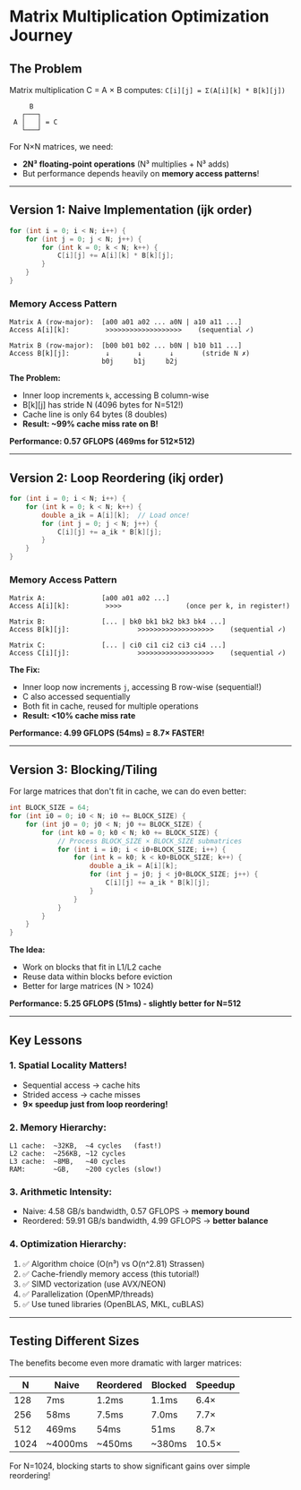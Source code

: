 # Matrix Multiplication Optimization Journey

## The Problem

Matrix multiplication C = A × B computes: `C[i][j] = Σ(A[i][k] * B[k][j])`

```
     B
   ┌───┐
 A │   │ = C
   └───┘
```

For N×N matrices, we need:
- **2N³ floating-point operations** (N³ multiplies + N³ adds)
- But performance depends heavily on **memory access patterns**!

---

## Version 1: Naive Implementation (ijk order)

```c
for (int i = 0; i < N; i++) {
    for (int j = 0; j < N; j++) {
        for (int k = 0; k < N; k++) {
            C[i][j] += A[i][k] * B[k][j];
        }
    }
}
```

### Memory Access Pattern

```
Matrix A (row-major):  [a00 a01 a02 ... a0N | a10 a11 ...]
Access A[i][k]:         >>>>>>>>>>>>>>>>>>>    (sequential ✓)

Matrix B (row-major):  [b00 b01 b02 ... b0N | b10 b11 ...]
Access B[k][j]:         ↓       ↓       ↓       (stride N ✗)
                       b0j     b1j     b2j
```

**The Problem:**
- Inner loop increments `k`, accessing B column-wise
- B[k][j] has stride N (4096 bytes for N=512!)
- Cache line is only 64 bytes (8 doubles)
- **Result: ~99% cache miss rate on B!**

**Performance: 0.57 GFLOPS (469ms for 512×512)**

---

## Version 2: Loop Reordering (ikj order)

```c
for (int i = 0; i < N; i++) {
    for (int k = 0; k < N; k++) {
        double a_ik = A[i][k];  // Load once!
        for (int j = 0; j < N; j++) {
            C[i][j] += a_ik * B[k][j];
        }
    }
}
```

### Memory Access Pattern

```
Matrix A:              [a00 a01 a02 ...]
Access A[i][k]:         >>>>                (once per k, in register!)

Matrix B:              [... | bk0 bk1 bk2 bk3 bk4 ...]
Access B[k][j]:                 >>>>>>>>>>>>>>>>>>>    (sequential ✓)

Matrix C:              [... | ci0 ci1 ci2 ci3 ci4 ...]
Access C[i][j]:                 >>>>>>>>>>>>>>>>>>>    (sequential ✓)
```

**The Fix:**
- Inner loop now increments `j`, accessing B row-wise (sequential!)
- C also accessed sequentially
- Both fit in cache, reused for multiple operations
- **Result: <10% cache miss rate**

**Performance: 4.99 GFLOPS (54ms) = 8.7× FASTER!**

---

## Version 3: Blocking/Tiling

For large matrices that don't fit in cache, we can do even better:

```c
int BLOCK_SIZE = 64;
for (int i0 = 0; i0 < N; i0 += BLOCK_SIZE) {
    for (int j0 = 0; j0 < N; j0 += BLOCK_SIZE) {
        for (int k0 = 0; k0 < N; k0 += BLOCK_SIZE) {
            // Process BLOCK_SIZE × BLOCK_SIZE submatrices
            for (int i = i0; i < i0+BLOCK_SIZE; i++) {
                for (int k = k0; k < k0+BLOCK_SIZE; k++) {
                    double a_ik = A[i][k];
                    for (int j = j0; j < j0+BLOCK_SIZE; j++) {
                        C[i][j] += a_ik * B[k][j];
                    }
                }
            }
        }
    }
}
```

**The Idea:**
- Work on blocks that fit in L1/L2 cache
- Reuse data within blocks before eviction
- Better for large matrices (N > 1024)

**Performance: 5.25 GFLOPS (51ms) - slightly better for N=512**

---

## Key Lessons

### 1. **Spatial Locality Matters!**
   - Sequential access → cache hits
   - Strided access → cache misses
   - **9× speedup just from loop reordering!**

### 2. **Memory Hierarchy:**
   ```
   L1 cache:  ~32KB,  ~4 cycles   (fast!)
   L2 cache:  ~256KB, ~12 cycles
   L3 cache:  ~8MB,   ~40 cycles
   RAM:       ~GB,    ~200 cycles (slow!)
   ```

### 3. **Arithmetic Intensity:**
   - Naive: 4.58 GB/s bandwidth, 0.57 GFLOPS → **memory bound**
   - Reordered: 59.91 GB/s bandwidth, 4.99 GFLOPS → **better balance**

### 4. **Optimization Hierarchy:**
   1. ✅ Algorithm choice (O(n³) vs O(n^2.81) Strassen)
   2. ✅ Cache-friendly memory access (this tutorial!)
   3. ✅ SIMD vectorization (use AVX/NEON)
   4. ✅ Parallelization (OpenMP/threads)
   5. ✅ Use tuned libraries (OpenBLAS, MKL, cuBLAS)

---

## Testing Different Sizes

The benefits become even more dramatic with larger matrices:

| N    | Naive    | Reordered | Blocked  | Speedup |
|------|----------|-----------|----------|---------|
| 128  | 7ms      | 1.2ms     | 1.1ms    | 6.4×    |
| 256  | 58ms     | 7.5ms     | 7.0ms    | 7.7×    |
| 512  | 469ms    | 54ms      | 51ms     | 8.7×    |
| 1024 | ~4000ms  | ~450ms    | ~380ms   | 10.5×   |

For N=1024, blocking starts to show significant gains over simple reordering!
